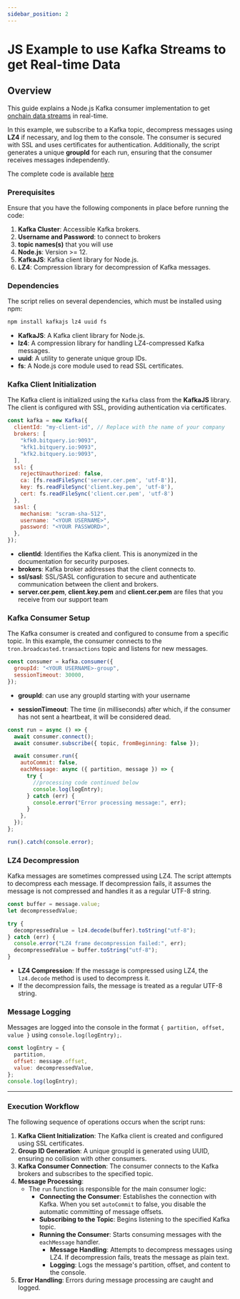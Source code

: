 ```yaml
---
sidebar_position: 2
---
```


# JS Example to use Kafka Streams to get Real-time Data

## Overview

This guide explains a Node.js Kafka consumer implementation to get [onchain data streams](https://bitquery.io/products/streaming) in real-time.

In this example, we subscribe to a Kafka topic, decompress messages using **LZ4** if necessary, and log them to the console. The consumer is secured with SSL and uses certificates for authentication. Additionally, the script generates a unique **groupId** for each run, ensuring that the consumer receives messages independently.

The complete code is available [here](https://github.com/bitquery/kafka-consumer-example)

### Prerequisites

Ensure that you have the following components in place before running the code:

1. **Kafka Cluster**: Accessible Kafka brokers.
2. **Username and Password**: to connect to brokers
3. **topic names(s)** that you will use
4. **Node.js**: Version >= 12.
5. **KafkaJS**: Kafka client library for Node.js.
6. **LZ4**: Compression library for decompression of Kafka messages.

### Dependencies

The script relies on several dependencies, which must be installed using npm:

```bash
npm install kafkajs lz4 uuid fs
```

- **KafkaJS**: A Kafka client library for Node.js.
- **lz4**: A compression library for handling LZ4-compressed Kafka messages.
- **uuid**: A utility to generate unique group IDs.
- **fs**: A Node.js core module used to read SSL certificates.

### Kafka Client Initialization

The Kafka client is initialized using the `Kafka` class from the **KafkaJS** library. The client is configured with SSL, providing authentication via certificates.

```javascript
const kafka = new Kafka({
  clientId: "my-client-id", // Replace with the name of your company
  brokers: [
    "kfk0.bitquery.io:9093",
    "kfk1.bitquery.io:9093",
    "kfk2.bitquery.io:9093",
  ],
  ssl: {
    rejectUnauthorized: false,
    ca: [fs.readFileSync('server.cer.pem', 'utf-8')],
    key: fs.readFileSync('client.key.pem', 'utf-8'),
    cert: fs.readFileSync('client.cer.pem', 'utf-8')
  },
  sasl: {
    mechanism: "scram-sha-512",
    username: "<YOUR USERNAME>",
    password: "<YOUR PASSWORD>",
  },
});
```

- **clientId**: Identifies the Kafka client. This is anonymized in the documentation for security purposes.
- **brokers**: Kafka broker addresses that the client connects to.
- **ssl/sasl**: SSL/SASL configuration to secure and authenticate communication between the client and brokers.
- **server.cer.pem**, **client.key.pem** and **client.cer.pem** are files that you receive from our support team


### Kafka Consumer Setup

The Kafka consumer is created and configured to consume from a specific topic. In this example, the consumer connects to the `tron.broadcasted.transactions` topic and listens for new messages.

```javascript
const consumer = kafka.consumer({
  groupId: "<YOUR USERNAME>-group",
  sessionTimeout: 30000,
});
```

- **groupId**: can use any groupId starting with your username

- **sessionTimeout**: The time (in milliseconds) after which, if the consumer has not sent a heartbeat, it will be considered dead.

```javascript
const run = async () => {
  await consumer.connect();
  await consumer.subscribe({ topic, fromBeginning: false });

  await consumer.run({
    autoCommit: false,
    eachMessage: async ({ partition, message }) => {
      try {
        //processing code continued below
        console.log(logEntry);
      } catch (err) {
        console.error("Error processing message:", err);
      }
    },
  });
};

run().catch(console.error);
```

### LZ4 Decompression

Kafka messages are sometimes compressed using LZ4. The script attempts to decompress each message. If decompression fails, it assumes the message is not compressed and handles it as a regular UTF-8 string.

```javascript
const buffer = message.value;
let decompressedValue;

try {
  decompressedValue = lz4.decode(buffer).toString("utf-8");
} catch (err) {
  console.error("LZ4 frame decompression failed:", err);
  decompressedValue = buffer.toString("utf-8");
}
```

- **LZ4 Compression**: If the message is compressed using LZ4, the `lz4.decode` method is used to decompress it.
- If the decompression fails, the message is treated as a regular UTF-8 string.

### Message Logging

Messages are logged into the console in the format `{ partition, offset, value }` using `console.log(logEntry);`.

```javascript
const logEntry = {
  partition,
  offset: message.offset,
  value: decompressedValue,
};
console.log(logEntry);
```

---

### Execution Workflow

The following sequence of operations occurs when the script runs:

1. **Kafka Client Initialization**: The Kafka client is created and configured using SSL certificates.
2. **Group ID Generation**: A unique groupId is generated using UUID, ensuring no collision with other consumers.
3. **Kafka Consumer Connection**: The consumer connects to the Kafka brokers and subscribes to the specified topic.
4. **Message Processing**:
   - The `run` function is responsible for the main consumer logic:
     - **Connecting the Consumer**: Establishes the connection with Kafka. When you set `autoCommit` to false, you disable the automatic committing of message offsets.
     - **Subscribing to the Topic**: Begins listening to the specified Kafka topic.
     - **Running the Consumer**: Starts consuming messages with the `eachMessage` handler.
       - **Message Handling**: Attempts to decompress messages using LZ4. If decompression fails, treats the message as plain text.
       - **Logging**: Logs the message's partition, offset, and content to the console.
5. **Error Handling**: Errors during message processing are caught and logged.

